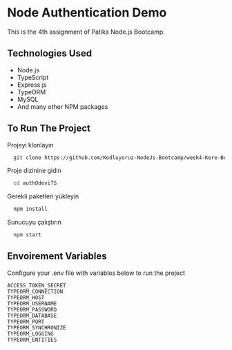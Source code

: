 
# Node Authentication Demo

This is the 4th assignment of Patika Node.js Bootcamp.



## Technologies Used


- Node.js
- TypeScript
- Express.js
- TypeORM
- MySQL
- And many other NPM packages

  
## To Run The Project

Projeyi klonlayın

```bash
  git clone https://github.com/Kodluyoruz-NodeJs-Bootcamp/week4-Kere-Bere.git
```

Proje dizinine gidin

```bash
  cd authOdeviTS
```

Gerekli paketleri yükleyin

```bash
  npm install
```

Sunucuyu çalıştırın

```bash
  npm start
```

  
## Envoirement Variables

Configure your .env file with variables below to run the project
```
ACCESS_TOKEN_SECRET
TYPEORM_CONNECTION
TYPEORM_HOST 
TYPEORM_USERNAME 
TYPEORM_PASSWORD  
TYPEORM_DATABASE 
TYPEORM_PORT 
TYPEORM_SYNCHRONIZE  
TYPEORM_LOGGING  
TYPEORM_ENTITIES 
```
